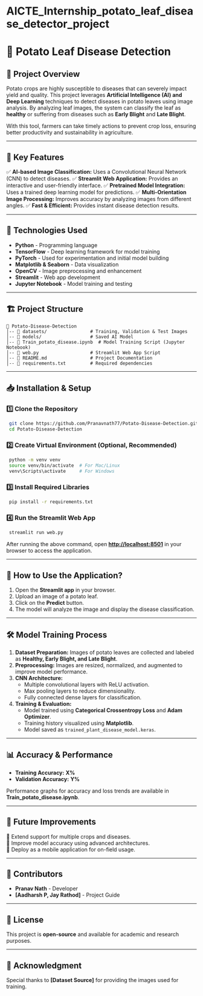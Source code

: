 # AICTE_Internship_potato_leaf_disease_detector_project

# 🌱 Potato Leaf Disease Detection

## 📌 Project Overview

Potato crops are highly susceptible to diseases that can severely impact yield and quality. This project leverages **Artificial Intelligence (AI) and Deep Learning** techniques to detect diseases in potato leaves using image analysis. By analyzing leaf images, the system can classify the leaf as **healthy** or suffering from diseases such as **Early Blight** and **Late Blight**.

With this tool, farmers can take timely actions to prevent crop loss, ensuring better productivity and sustainability in agriculture.

---

## 🎯 Key Features

✅ **AI-based Image Classification:** Uses a Convolutional Neural Network (CNN) to detect diseases. ✅ **Streamlit Web Application:** Provides an interactive and user-friendly interface. ✅ **Pretrained Model Integration:** Uses a trained deep learning model for predictions. ✅ **Multi-Orientation Image Processing:** Improves accuracy by analyzing images from different angles. ✅ **Fast & Efficient:** Provides instant disease detection results.

---

## 🚀 Technologies Used

- **Python** - Programming language
- **TensorFlow** - Deep learning framework for model training
- **PyTorch** - Used for experimentation and initial model building
- **Matplotlib & Seaborn** - Data visualization
- **OpenCV** - Image preprocessing and enhancement
- **Streamlit** - Web app development
- **Jupyter Notebook** - Model training and testing

---

## 🏗️ Project Structure

```
📂 Potato-Disease-Detection
│-- 📂 datasets/                # Training, Validation & Test Images
│-- 📂 models/                  # Saved AI Model
│-- 📜 Train_potato_disease.ipynb  # Model Training Script (Jupyter Notebook)
│-- 📜 web.py                   # Streamlit Web App Script
│-- 📜 README.md                # Project Documentation
│-- 📜 requirements.txt         # Required dependencies
```

---

## 📥 Installation & Setup

### 1️⃣ **Clone the Repository**

```sh
 git clone https://github.com/Pranavnath77/Potato-Disease-Detection.git
 cd Potato-Disease-Detection
```

### 2️⃣ **Create Virtual Environment (Optional, Recommended)**

```sh
 python -m venv venv
 source venv/bin/activate  # For Mac/Linux
 venv\Scripts\activate     # For Windows
```

### 3️⃣ **Install Required Libraries**

```sh
 pip install -r requirements.txt
```

### 4️⃣ **Run the Streamlit Web App**

```sh
 streamlit run web.py
```

After running the above command, open **[http://localhost:8501](http://localhost:8501)** in your browser to access the application.

---

## 📸 How to Use the Application?

1. Open the **Streamlit app** in your browser.
2. Upload an image of a potato leaf.
3. Click on the **Predict** button.
4. The model will analyze the image and display the disease classification.

---

## 🛠️ Model Training Process

1. **Dataset Preparation:** Images of potato leaves are collected and labeled as **Healthy, Early Blight, and Late Blight**.
2. **Preprocessing:** Images are resized, normalized, and augmented to improve model performance.
3. **CNN Architecture:**
   - Multiple convolutional layers with ReLU activation.
   - Max pooling layers to reduce dimensionality.
   - Fully connected dense layers for classification.
4. **Training & Evaluation:**
   - Model trained using **Categorical Crossentropy Loss** and **Adam Optimizer**.
   - Training history visualized using **Matplotlib**.
   - Model saved as `trained_plant_disease_model.keras`.

---

## 📊 Accuracy & Performance

- **Training Accuracy:** **X%**
- **Validation Accuracy:** **Y%**

Performance graphs for accuracy and loss trends are available in **Train\_potato\_disease.ipynb**.

---

## 📌 Future Improvements

🔹 Extend support for multiple crops and diseases.\
🔹 Improve model accuracy using advanced architectures.\
🔹 Deploy as a mobile application for on-field usage.

---

## 🤝 Contributors

- **Pranav Nath** - Developer
- **[Aadharsh P, Jay Rathod]** - Project Guide

---

## 📜 License

This project is **open-source** and available for academic and research purposes.

---

## 🌟 Acknowledgment

Special thanks to **[Dataset Source]** for providing the images used for training.






